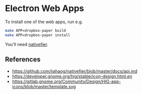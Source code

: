 Electron Web Apps
=================

To install one of the web apps, run e.g.

```bash
make APP=dropbox-paper build
make APP=dropbox-paper install
```

You'll need [nativefier][].

[nativefier]: https://github.com/jiahaog/nativefier

## References

* <https://github.com/jiahaog/nativefier/blob/master/docs/api.md>
* <https://developer.gnome.org/hig/stable/icon-design.html.en>
* <https://gitlab.gnome.org/Community/Design/HIG-app-icons/blob/master/template.svg>
